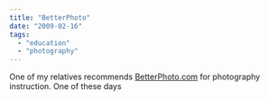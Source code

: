 ```yaml
---
title: "BetterPhoto"
date: "2009-02-16"
tags: 
  - "education"
  - "photography"
---
```


One of my relatives recommends [BetterPhoto.com](http://www.betterphoto.com) for photography instruction. One of these days
